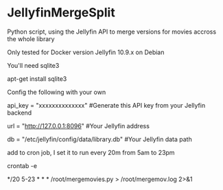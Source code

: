 # JellyfinMergeSplit
Python script, using the Jellyfin API to merge versions for movies accross the whole library

Only tested for Docker version Jellyfin 10.9.x on Debian


You'll need sqlite3

apt-get install sqlite3



Config the following with your own


api_key = "xxxxxxxxxxxxxx"  #Generate this API key from your Jellyfin backend

url = "http://127.0.0.1:8096"  #Your Jellyfin address

db = "/etc/jellyfin/config/data/library.db"  #Your Jellyfin data path



add to cron job, I set it to run every 20m from 5am to 23pm

crontab -e

*/20 5-23 * * * /root/mergemovies.py > /root/mergemov.log 2>&1
